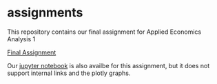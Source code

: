 # assignments
This repository contains our final assignment for Applied Economics Analysis 1

[Final Assignment](https://desirevogels.github.io/assignments/AEA)

Our [jupyter notebook](https://desirevogels.github.io/assignments/AEA.ipynb) is also availbe for this assignment, but it does not support internal links and the plotly graphs.

